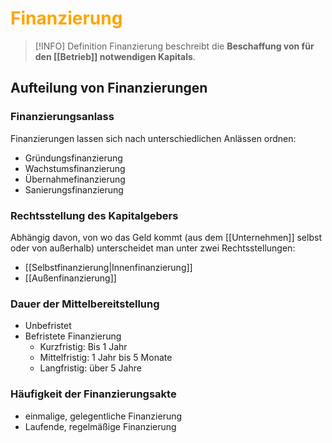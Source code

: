 # <font color = "orange">Finanzierung</font>
>[!INFO] Definition
>Finanzierung beschreibt die **Beschaffung von für den [[Betrieb]] notwendigen Kapitals**.

## Aufteilung von Finanzierungen
### Finanzierungsanlass
Finanzierungen lassen sich nach unterschiedlichen Anlässen ordnen:
- Gründungsfinanzierung
- Wachstumsfinanzierung
- Übernahmefinanzierung
- Sanierungsfinanzierung

### Rechtsstellung des Kapitalgebers
Abhängig davon, von wo das Geld kommt (aus dem [[Unternehmen]] selbst oder von außerhalb) unterscheidet man unter zwei Rechtsstellungen:
- [[Selbstfinanzierung|Innenfinanzierung]]
- [[Außenfinanzierung]]

### Dauer der Mittelbereitstellung
- Unbefristet
- Befristete Finanzierung
	- Kurzfristig: Bis 1 Jahr
	- Mittelfristig: 1 Jahr bis 5 Monate
	- Langfristig: über 5 Jahre

### Häufigkeit der Finanzierungsakte
- einmalige, gelegentliche Finanzierung
- Laufende, regelmäßige Finanzierung

